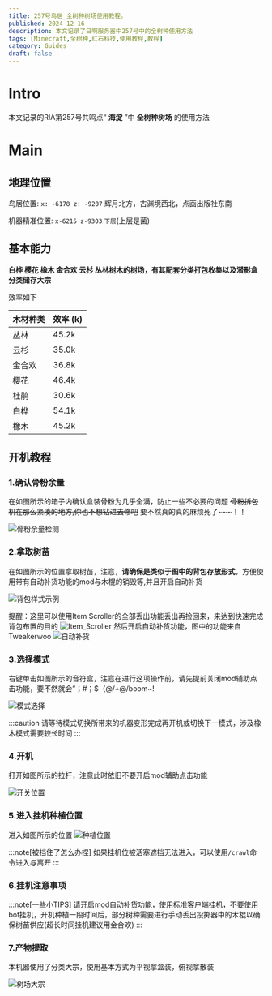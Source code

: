 ```yaml
---
title: 257号鸟居_全树种树场使用教程。
published: 2024-12-16
description: 本文记录了日啊服务器中257号中的全树种使用方法
tags: [Minecraft,全树种,红石科技,使用教程,教程]
category: Guides
draft: false
---
```


# Intro

本文记录的RIA第257号共鸣点“ **海淀** ”中 **全树种树场** 的使用方法

# Main
## 地理位置

鸟居位置: `x: -6178 z: -9207` 辉月北方，古渊境西北，点画出版社东南

机器精准位置: `x-6215 z-9303` `下层`(上层是菌)

## 基本能力
**白桦 樱花 橡木 金合欢 云杉 丛林树木的树场，有其配套分类打包收集以及潜影盒分类储存大宗**

效率如下

| 木材种类 | 效率 (k) |
|---------|--------|
| 丛林   | 45.2k  |
| 云杉   | 35.0k  |
| 金合欢 | 36.8k  |
| 樱花   | 46.4k  |
| 杜鹃   | 30.6k  |
| 白桦   | 54.1k  |
| 橡木   | 45.2k  |

## 开机教程

### 1.确认骨粉余量

在如图所示的箱子内确认盒装骨粉为几乎全满，防止一些不必要的问题
~~骨粉拆包机在那么紧凑的地方,你也不想钻进去修吧~~ 要不然真的真的麻烦死了~~~！！

<img src="https://i0.hdslb.com/bfs/article/ff2a08019866147669bbbb593b059dd6452972510.png" referrerpolicy="no-referrer" alt="骨粉余量检测">

### 2.拿取树苗

在如图所示的位置拿取树苗，注意，**请确保是类似于图中的背包存放形式**，方便使用带有自动补货功能的mod与木棍的销毁等,并且开启自动补货

<img src="https://i0.hdslb.com/bfs/article/68f5766f9660f00a1ecc3fc4c2aaf34f452972510.png" referrerpolicy="no-referrer" alt="背包样式示例">

提醒：这里可以使用Item Scroller的全部丢出功能丢出再捡回来，来达到快速完成背包布置的目的
<img src="https://i0.hdslb.com/bfs/article/da15b539823eee7a6075a75b8d99ed07452972510.png" referrerpolicy="no-referrer" alt="Item_Scroller">
然后开启自动补货功能，图中的功能来自Tweakerwoo
<img src="https://i0.hdslb.com/bfs/article/8507b09eaa3b07da72b3e5a1fdf49324452972510.png" referrerpolicy="no-referrer" alt="自动补货">

### 3.选择模式

右键单击如图所示的音符盒，注意在进行这项操作前，请先提前关闭mod辅助点击功能，要不然就会”；#；$（@/_+_@/boom~!

<img src="https://i0.hdslb.com/bfs/article/bc3186a5b2344d3097423d14546bcae1452972510.png" referrerpolicy="no-referrer" alt="模式选择">

:::caution
请等待模式切换所带来的机器变形完成再开机或切换下一模式，涉及橡木模式需要较长时间
:::

### 4.开机

打开如图所示的拉杆，注意此时依旧不要开启mod辅助点击功能

<img src="https://i0.hdslb.com/bfs/article/4dcb53a0cab8a7ae21e4de910bc9287d452972510.png" referrerpolicy="no-referrer" alt="开关位置">

### 5.进入挂机种植位置

进入如图所示的位置
<img src="https://i0.hdslb.com/bfs/article/6be98f02320c7f29344679aaeacf92e5452972510.png" referrerpolicy="no-referrer" alt="种植位置">

:::note[被挡住了怎么办捏]
如果挂机位被活塞遮挡无法进入，可以使用`/crawl`命令进入与离开
:::

### 6.挂机注意事项
:::note[一些小TIPS]
请开启mod自动补货功能，使用标准客户端挂机，不要使用bot挂机，开机种植一段时间后，部分树种需要进行手动丢出投掷器中的木棍以确保树苗供应(超长时间挂机建议用金合欢)
:::
### 7.产物提取

本机器使用了分类大宗，使用基本方式为平视拿盒装，俯视拿散装

<img src="https://i0.hdslb.com/bfs/article/12de15da2b95f6bb81fafe301e21a0e7452972510.png" referrerpolicy="no-referrer" alt="树场大宗">